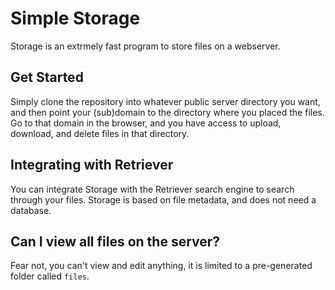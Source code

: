# Simple Storage
Storage is an extrmely fast program to store files on a webserver.

## Get Started
Simply clone the repository into whatever public server directory you want, and then point your (sub)domain to the directory where you placed the files.
Go to that domain in the browser, and you have access to upload, download, and delete files in that directory.

## Integrating with Retriever
You can integrate Storage with the Retriever search engine to search through your files. Storage is based on file metadata, and does not need a database.

## Can I view all files on the server?
Fear not, you can't view and edit anything, it is limited to a pre-generated folder called `files`.
